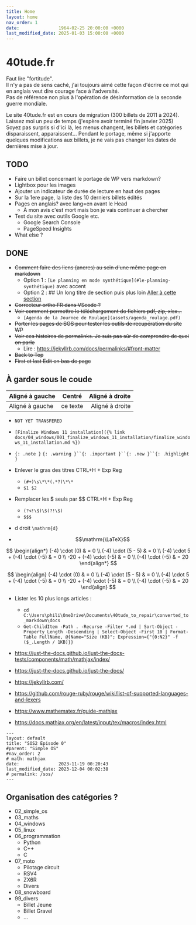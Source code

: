 ```yaml
---
title: Home
layout: home
nav_order: 1
date:               1964-02-25 20:00:00 +0000
last_modified_date: 2025-01-03 15:00:00 +0000
---
```


# 40tude.fr 
Faut lire "fortitude".  
Il n'y a pas de sens caché, j'ai toujours aimé cette façon d'écrire ce mot qui en anglais veut dire courage face à l'adversité.  
Pas de référence non plus à l'opération de désinformation de la seconde guerre mondiale.  

Le site 40tude.fr est en cours de migration (300 billets de 2011 à 2024).  
Laissez moi un peu de temps (j'espère avoir terminé fin janvier 2025)  
Soyez pas surpris si d'ici là, les menus changent, les billets et catégories disparaissent, apparaissent...
Pendant le portage, même si j'apporte quelques modifications aux billets, je ne vais pas changer les dates de dernières mise à jour.  

## TODO
* Faire un billet concernant le portage de WP vers markdown?
* Lightbox pour les images
* Ajouter un indicateur de durée de lecture en haut des pages
* Sur la 1ere page, la liste des 10 derniers billets édités
* Pages en anglais? avec lang=en avant le Head
    * À mon avis c'est mort mais bon je vais continuer à chercher
* Test du site avec outils Google etc.
    * Google Search Console
    * PageSpeed Insights
* What else ?

## DONE
* ~~Comment faire des liens (ancres) au sein d'une même page en markdown~~
    * Option 1 : `[Le planning en mode synthétique](#le-planning-synthétique)` avec accent
    * Option 2 : ## Un long titre de section <a id="short-id"></a> puis plus loin [Aller à cette section](#short-id)
* ~~Correcteur ortho FR dans VScode ?~~
* ~~Voir comment permettre le téléchargement de fichiers pdf, zip, xlsx...~~
    * `[Agenda de la Journee de Roulage](assets/agenda_roulage.pdf)`
* ~~Porter les pages de SOS pour tester les outils de recupération du site WP~~
* ~~Voir ces histoires de permalinks. Je suis pas sûr de comprendre de quoi on parle~~
    * Lire : <https://jekyllrb.com/docs/permalinks/#front-matter>
* ~~Back to Top~~
* ~~First et last Edit en bas de page~~





## À garder sous le coude

| Aligné à gauche  | Centré          | Aligné à droite |
| :--------------- |:---------------:| -----:|
| Aligné à gauche  |   ce texte        |  Aligné à droite |

* `NOT YET TRANSFERED`

* `[Finalize Windows 11 installation]({% link docs/04_windows/001_finalize_windows_11_installation/finalize_windows_11_installation.md %})`



* `{: .note }` `{: .warning }``{: .important }``{: .new }``{: .highlight }`




* Enlever le gras des titres CTRL+H + Exp Reg
    * ``(#+)\s\*\*(.*?)\*\*``
    * `$1 $2`

* Remplacer les $ seuls par $$ CTRL+H + Exp Reg
    * ``(?<!\$)\$(?!\$)`` 
    * `$$$`

* d droit ``\mathrm{d}``
* $$\mathrm{\LaTeX}$$

$$
\begin{align*}
(-4) \cdot (0) & = 0 \\
(-4) \cdot (5 - 5) & = 0 \\
(-4) \cdot 5 + (-4) \cdot (-5) & = 0 \\
-20 + (-4) \cdot (-5) & = 0 \\
(-4) \cdot (-5) & = 20
\end{align*}
$$

$$
\begin{align}
(-4) \cdot (0) & = 0 \\
(-4) \cdot (5 - 5) & = 0 \\
(-4) \cdot 5 + (-4) \cdot (-5) & = 0 \\
-20 + (-4) \cdot (-5) & = 0 \\
(-4) \cdot (-5) & = 20
\end{align}
$$


* Lister les 10 plus longs articles : 
    * `cd C:\Users\phili\OneDrive\Documents\40tude_to_repair\converted_to_markdown\docs`
    * ``Get-ChildItem -Path . -Recurse -Filter *.md | Sort-Object -Property Length -Descending | Select-Object -First 10 | Format-Table FullName, @{Name="Size (KB)"; Expression={"{0:N2}" -f ($_.Length / 1KB)}}``

* <https://just-the-docs.github.io/just-the-docs-tests/components/math/mathjax/index/>
* <https://just-the-docs.github.io/just-the-docs/>
* <https://jekyllrb.com/>
* <https://github.com/rouge-ruby/rouge/wiki/list-of-supported-languages-and-lexers>
* <https://www.mathematex.fr/guide-mathjax>
* <https://docs.mathjax.org/en/latest/input/tex/macros/index.html>

```
---
layout: default
title: "SOS2 Episode 0"
#parent: "Simple OS"
#nav_order: 2
# math: mathjax
date:               2023-11-19 00:20:43
last_modified_date: 2023-12-04 00:02:38
# permalink: /sos/
---

```

## Organisation des catégories ?

* 02_simple_os
* 03_maths
* 04_windows
* 05_linux
* 06_programmation
    *  Python
    *  C++
    *  C
* 07_moto
    *  Pilotage circuit
    *  RSV4
    *  ZX6R
    *  Divers
* 08_snowboard 
* 99_divers
    * Billet Jeune
    * Billet Gravel
    * ... 
